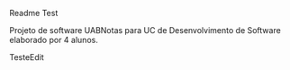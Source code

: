 Readme Test

Projeto de software UABNotas para UC de Desenvolvimento de Software elaborado por 4 alunos.

TesteEdit
